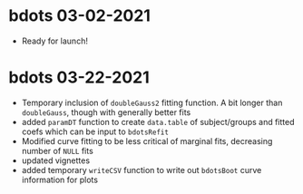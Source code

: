 # bdots 03-02-2021
- Ready for launch!

# bdots 03-22-2021
- Temporary inclusion of `doubleGauss2` fitting function. A bit longer than `doubleGauss`, though with generally better fits
- added `paramDT` function to create `data.table` of subject/groups and fitted coefs which can be input to `bdotsRefit`
- Modified curve fitting to be less critical of marginal fits, decreasing number of `NULL` fits
- updated vignettes
- added temporary `writeCSV` function to write out `bdotsBoot` curve information for plots

